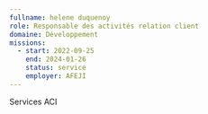 ```yaml
---
fullname: helene duquenoy
role: Responsable des activités relation client
domaine: Développement
missions:
  - start: 2022-09-25
    end: 2024-01-26
    status: service
    employer: AFEJI
---
```


Services ACI
